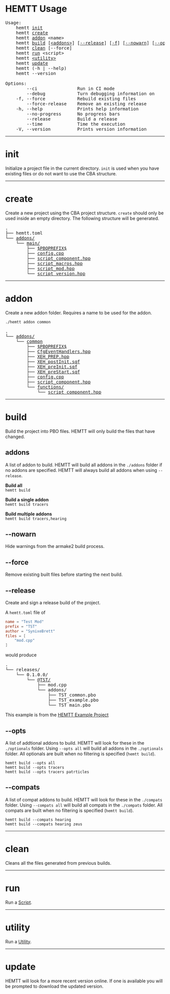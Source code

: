 # HEMTT Usage

<pre>
Usage:
    hemtt <a href="/HEMTT/#/usage?id=init">init</a>
    hemtt <a href="/HEMTT/#/usage?id=create">create</a>
    hemtt <a href="/HEMTT/#/usage?id=addon">addon</a> &lt;name&gt;
    hemtt <a href="/HEMTT/#/usage?id=build">build</a> [<a href="/HEMTT/#/usage?id=addons">&lt;addons&gt;</a>] [<a href="/HEMTT/#/usage?id=-release">--release</a>] [<a href="/HEMTT/#/usage?id=-force">-f</a>] [<a href="/HEMTT/#/usage?id=-nowarn">--nowarn</a>] [<a href="/HEMTT/#/usage?id=-opts">--opts</a>=&lt;addons&gt;] [<a href="/HEMTT/#/usage?id=-compats">--compats</a>=&lt;addons&gt;]
    hemtt <a href="/HEMTT/#/usage?id=clean">clean</a> [--force]
    hemtt <a href="/HEMTT/#/usage?id=run">run</a> &lt;script&gt;
    hemtt <a href="/HEMTT/#/usage?id=utility">&lt;utility&gt;</a>
    hemtt <a href="/HEMTT/#/usage?id=update">update</a>
    hemtt (-h | --help)
    hemtt --version

Options:
        --ci               Run in CI mode
        --debug            Turn debugging information on
    -f, --force            Rebuild existing files
        --force-release    Remove an existing release
    -h, --help             Prints help information
        --no-progress      No progress bars
        --release          Build a release
        --time             Time the execution
    -V, --version          Prints version information
</pre>
<hr/>

# init

Initialize a project file in the current directory. `init` is used when you have existing files or do not want to use the CBA structure.
<hr/>

# create

Create a new project using the CBA project structure. `create` should only be used inside an empty directory. The following structure will be generated.
<pre>
.
├── hemtt.toml
└── <a href="https://github.com/synixebrett/HEMTT-Example/tree/master/addons">addons/</a>
    └── <a href="https://github.com/synixebrett/HEMTT-Example/tree/master/addons/main">main/</a>
        ├── <a href="https://github.com/synixebrett/HEMTT-Example/blob/master/addons/main/%24PBOPREFIX%24">$PBOPREFIX$</a>
        ├── <a href="https://github.com/synixebrett/HEMTT-Example/blob/master/addons/main/config.cpp">config.cpp</a>
        ├── <a href="https://github.com/synixebrett/HEMTT-Example/blob/master/addons/main/script_component.hpp">script_component.hpp</a>
        ├── <a href="https://github.com/synixebrett/HEMTT-Example/blob/master/addons/main/script_macros.hpp">script_macros.hpp</a>
        ├── <a href="https://github.com/synixebrett/HEMTT-Example/blob/master/addons/main/script_mod.hpp">script_mod.hpp</a>
        └── <a href="https://github.com/synixebrett/HEMTT-Example/blob/master/addons/main/script_version.hpp">script_version.hpp</a>
</pre>
<hr/>

# addon

Create a new addon folder. Requires a name to be used for the addon.

```
./hemtt addon common
```
<pre>
.
└── <a href="https://github.com/synixebrett/HEMTT-Example/tree/master/addons">addons/</a>
    └── <a href="https://github.com/synixebrett/HEMTT-Example/tree/master/addons/common">common</a>
        ├── <a href="https://github.com/synixebrett/HEMTT-Example/blob/master/addons/common/%24PBOPREFIX%24">$PBOPREFIX$</a>
        ├── <a href="https://github.com/synixebrett/HEMTT-Example/blob/master/addons/common/CfgEventHandlers.hpp">CfgEventHandlers.hpp</a>
        ├── <a href="https://github.com/synixebrett/HEMTT-Example/blob/master/addons/common/XEH_PREP.hpp">XEH_PREP.hpp</a>
        ├── <a href="https://github.com/synixebrett/HEMTT-Example/blob/master/addons/common/XEH_postInit.sqf">XEH_postInit.sqf</a>
        ├── <a href="https://github.com/synixebrett/HEMTT-Example/blob/master/addons/common/XEH_preInit.sqf">XEH_preInit.sqf</a>
        ├── <a href="https://github.com/synixebrett/HEMTT-Example/blob/master/addons/common/XEH_preStart.sqf">XEH_preStart.sqf</a>
        ├── <a href="https://github.com/synixebrett/HEMTT-Example/blob/master/addons/common/config.cpp">config.cpp</a>
        ├── <a href="https://github.com/synixebrett/HEMTT-Example/blob/master/addons/common/script_component.hpp">script_component.hpp</a>
        └── <a href="https://github.com/synixebrett/HEMTT-Example/tree/master/addons/common/functions">functions/</a>
            └── <a href="https://github.com/synixebrett/HEMTT-Example/blob/master/addons/common/functions/script_component.hpp">script_component.hpp</a>
</pre>
<hr>

# build
Build the project into PBO files. HEMTT will only build the files that have changed.

## addons
A list of addon to build. HEMTT will build all addons in the `./addons` folder if no addons are specified. HEMTT will always build all addons when using `--release`.

**Build all**  
`hemtt build`

**Build a single addon**  
`hemtt build tracers`

**Build multiple addons**  
`hemtt build tracers,hearing`

## --nowarn
Hide warnings from the armake2 build process.

## --force
Remove existing built files before starting the next build.

## --release
Create and sign a release build of the project.

A `hemtt.toml` file of 
```toml
name = "Test Mod"
prefix = "TST"
author = "SynixeBrett"
files = [
    "mod.cpp"
]
```
would produce
<pre>
.
└── releases/
    └── 0.1.0.0/
        └── <a href="https://github.com/synixebrett/HEMTT-Example/tree/master/releases/0.1.0.0/%40TST">@TST/</a>
            ├── mod.cpp
            └── addons/
                ├── TST_common.pbo
                ├── TST_example.pbo
                └── TST_main.pbo
</pre>
This example is from the [HEMTT Example Project](https://github.com/synixebrett/HEMTT-Example)

## --opts
A list of addtional addons to build. HEMTT will look for these in the `./optionals` folder. Using `--opts all` will build all addons in the `./optionals` folder. All optionals are built when no filtering is specified (`hemtt build`).

`hemtt build --opts all`  
`hemtt build --opts tracers`  
`hemtt build --opts tracers patrticles`

## --compats
A list of compat addons to build. HEMTT will look for these in the `./compats` folder. Using `--compats all` will build all compats in the `./compats` folder. All compats are built when no filtering is specified (`hemtt build`).

`hemtt build --compats hearing`  
`hemtt build --compats hearing zeus`

<hr/>

# clean
Cleans all the files generated from previous builds.
<hr>

# run
Run a [Script](/scripts.md).
<hr/>

# utility
Run a [Utility](/utilities.md).
<hr/>

# update

HEMTT will look for a more recent version online. If one is available you will be prompted to download the updated version.
